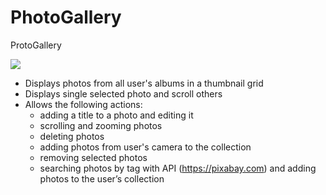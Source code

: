 # PhotoGallery
ProtoGallery

![](https://github.com/kapinos/PhotoGallery/blob/master/GalleryDemo.gif)

* Displays photos from all user's albums in a thumbnail grid<br/>
* Displays single selected photo and scroll others<br/>
* Allows the following actions:<br/>
    * adding a title to a photo and editing it<br/>
    * scrolling and zooming photos<br/>
    * deleting photos<br/>
    * adding photos from user's camera to the collection<br/>
    * removing selected photos<br/>
    * searching photos by tag with API (https://pixabay.com)  and adding photos to the user’s collection
